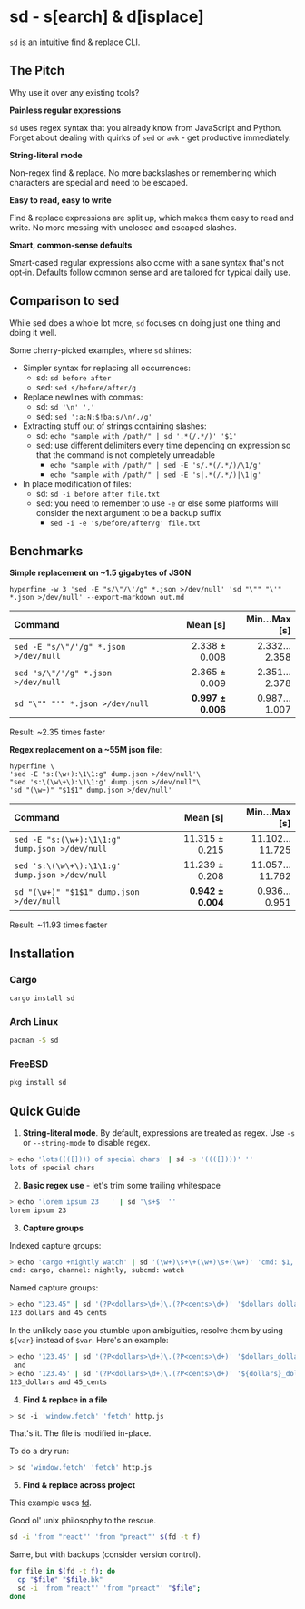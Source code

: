 # sd - s[earch] & d[isplace]

`sd` is an intuitive find & replace CLI.

## The Pitch

Why use it over any existing tools?

**Painless regular expressions**

`sd` uses regex syntax that you already know from JavaScript and Python. Forget about dealing with quirks of `sed` or `awk` - get productive immediately.

**String-literal mode**

Non-regex find & replace. No more backslashes or remembering which characters are special and need to be escaped.

**Easy to read, easy to write**

Find & replace expressions are split up, which makes them easy to read and write. No more messing with unclosed and escaped slashes.

**Smart, common-sense defaults**

Smart-cased regular expressions also come with a sane syntax that's not opt-in. Defaults follow common sense and are tailored for typical daily use. 

## Comparison to sed

While sed does a whole lot more, `sd` focuses on doing just one thing and doing it well.

Some cherry-picked examples, where `sd` shines:

- Simpler syntax for replacing all occurrences:
  - sd: `sd before after`
  - sed: `sed s/before/after/g`
- Replace newlines with commas:
  - sd: `sd '\n' ','`
  - sed: `sed ':a;N;$!ba;s/\n/,/g'`
- Extracting stuff out of strings containing slashes:
  - sd: `echo "sample with /path/" | sd '.*(/.*/)' '$1'`
  - sed: use different delimiters every time depending on expression so that the command is not completely unreadable
    - `echo "sample with /path/" | sed -E 's/.*(/.*/)/\1/g'`
    - `echo "sample with /path/" | sed -E 's|.*(/.*/)|\1|g'`
- In place modification of files:
  - sd: `sd -i before after file.txt`
  - sed: you need to remember to use `-e` or else some platforms will consider the next argument to be a backup suffix
    - `sed -i -e 's/before/after/g' file.txt`
    
## Benchmarks

**Simple replacement on ~1.5 gigabytes of JSON**

`hyperfine -w 3 'sed -E "s/\"/\'/g" *.json >/dev/null' 'sd "\"" "\'" *.json >/dev/null' --export-markdown out.md`

| Command | Mean [s] | Min…Max [s] |
|:---|---:|---:|
| `sed -E "s/\"/'/g" *.json >/dev/null` | 2.338 ± 0.008 | 2.332…2.358 |
| `sed "s/\"/'/g" *.json >/dev/null` | 2.365 ± 0.009 | 2.351…2.378 |
| `sd "\"" "'" *.json >/dev/null` | **0.997 ± 0.006** | 0.987…1.007 |

Result: ~2.35 times faster

**Regex replacement on a ~55M json file**:

```
hyperfine \
'sed -E "s:(\w+):\1\1:g" dump.json >/dev/null'\
"sed 's:\(\w\+\):\1\1:g' dump.json >/dev/null"\
'sd "(\w+)" "$1$1" dump.json >/dev/null'
```

| Command | Mean [s] | Min…Max [s] |
|:---|---:|---:|
| `sed -E "s:(\w+):\1\1:g" dump.json >/dev/null` | 11.315 ± 0.215 | 11.102…11.725 |
| `sed 's:\(\w\+\):\1\1:g' dump.json >/dev/null` | 11.239 ± 0.208 | 11.057…11.762 |
| `sd "(\w+)" "$1$1" dump.json >/dev/null` | **0.942 ± 0.004** | 0.936…0.951 |

Result: ~11.93 times faster

## Installation

### Cargo

```sh
cargo install sd
```

### Arch Linux

```sh
pacman -S sd
```

### FreeBSD

```sh
pkg install sd
```

## Quick Guide

1. **String-literal mode**. By default, expressions are treated as regex. Use `-s` or `--string-mode` to disable regex.


```sh
> echo 'lots((([]))) of special chars' | sd -s '((([])))' ''
lots of special chars
```


2. **Basic regex use** - let's trim some trailing whitespace

```sh
> echo 'lorem ipsum 23   ' | sd '\s+$' ''
lorem ipsum 23
```

3. **Capture groups**

Indexed capture groups:

```sh
> echo 'cargo +nightly watch' | sd '(\w+)\s+\+(\w+)\s+(\w+)' 'cmd: $1, channel: $2, subcmd: $3'
cmd: cargo, channel: nightly, subcmd: watch
```

Named capture groups:

```sh
> echo "123.45" | sd '(?P<dollars>\d+)\.(?P<cents>\d+)' '$dollars dollars and $cents cents'
123 dollars and 45 cents
```

In the unlikely case you stumble upon ambiguities, resolve them by using `${var}` instead of `$var`. Here's an example:

```sh
> echo '123.45' | sd '(?P<dollars>\d+)\.(?P<cents>\d+)' '$dollars_dollars and $cents_cents'
 and 
> echo '123.45' | sd '(?P<dollars>\d+)\.(?P<cents>\d+)' '${dollars}_dollars and ${cents}_cents'
123_dollars and 45_cents
```

4. **Find & replace in a file**

```sh
> sd -i 'window.fetch' 'fetch' http.js
```

That's it. The file is modified in-place.

To do a dry run:

```sh
> sd 'window.fetch' 'fetch' http.js 
```

5. **Find & replace across project**

This example uses [fd](https://github.com/sharkdp/fd).

Good ol' unix philosophy to the rescue.

```sh
sd -i 'from "react"' 'from "preact"' $(fd -t f)
```

Same, but with backups (consider version control).

```bash
for file in $(fd -t f); do
  cp "$file" "$file.bk"
  sd -i 'from "react"' 'from "preact"' "$file"; 
done
```
